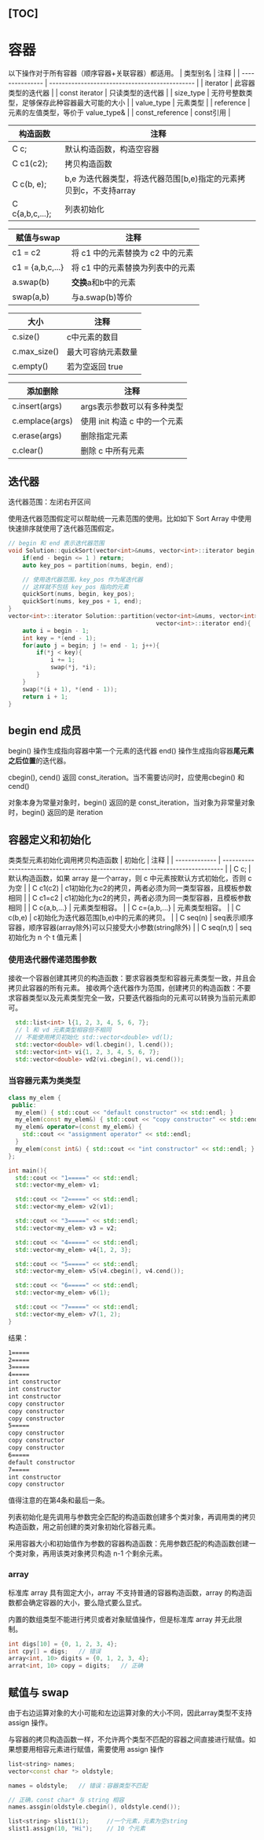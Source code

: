 
[TOC]
---
# 容器
以下操作对于所有容器（顺序容器+关联容器）都适用。
| 类型别名        | 注释                                           |
| --------------- | ---------------------------------------------- |
| iterator        | 此容器类型的迭代器                             |
| const iterator  | 只读类型的迭代器                               |
| size_type       | 无符号整数类型，足够保存此种容器最大可能的大小 |
| value_type      | 元素类型                                       |
| reference       | 元素的左值类型，等价于 value_type&             |
| const_reference | const引用                                      |

| 构造函数        | 注释                                                              |
| --------------- | ----------------------------------------------------------------- |
| C c;            | 默认构造函数，构造空容器                                          |
| C c1(c2);       | 拷贝构造函数                                                      |
| C c(b, e);      | b,e 为迭代器类型，将迭代器范围[b,e)指定的元素拷贝到c，不支持array |
| C c{a,b,c,...}; | 列表初始化                                                        |

| 赋值与swap       | 注释                             |
| ---------------- | -------------------------------- |
| c1 = c2          | 将 c1 中的元素替换为 c2 中的元素 |
| c1 = {a,b,c,...} | 将 c1 中的元素替换为列表中的元素 |
| a.swap(b)        | **交换**a和b中的元素             |
| swap(a,b)        | 与a.swap(b)等价                  |

| 大小         | 注释               |
| ------------ | ------------------ |
| c.size()     | c中元素的数目      |
| c.max_size() | 最大可容纳元素数量 |
| c.empty()    | 若为空返回 true    |

| 添加删除        | 注释                          |
| --------------- | ----------------------------- |
| c.insert(args)  | args表示参数可以有多种类型    |
| c.emplace(args) | 使用 init 构造 c 中的一个元素 |
| c.erase(args)   | 删除指定元素                  |
| c.clear()       | 删除 c 中所有元素             |



## 迭代器

迭代器范围：左闭右开区间

使用迭代器范围假定可以帮助统一元素范围的使用。比如如下 Sort Array 中使用快速排序就使用了迭代器范围假定。
```C++
// begin 和 end 表示迭代器范围
void Solution::quickSort(vector<int>&nums, vector<int>::iterator begin, vector<int>::iterator end){
    if(end - begin <= 1 ) return;
    auto key_pos = partition(nums, begin, end);

    // 使用迭代器范围，key_pos 作为尾迭代器
    // 这样就不包括 key_pos 指向的元素
    quickSort(nums, begin, key_pos);
    quickSort(nums, key_pos + 1, end);
}
vector<int>::iterator Solution::partition(vector<int>&nums, vector<int>::iterator begin, 
                                          vector<int>::iterator end){
    auto i = begin - 1;
    int key = *(end - 1);
    for(auto j = begin; j != end - 1; j++){
        if(*j < key){
            i += 1;
            swap(*j, *i);
        }
    }
    swap(*(i + 1), *(end - 1));
    return i + 1;
}
```
## begin end 成员
begin() 操作生成指向容器中第一个元素的迭代器
end() 操作生成指向容器**尾元素之后位置**的迭代器。

cbegin(), cend() 返回 const_iteration。当不需要访问时，应使用cbegin() 和 cend()

对象本身为常量对象时，begin() 返回的是 const_iteration，当对象为非常量对象时，begin() 返回的是 iteration


## 容器定义和初始化
类类型元素初始化调用拷贝构造函数
| 初始化        | 注释                                                                           |
| ------------- | ------------------------------------------------------------------------------ |
| C c;          | 默认构造函数，如果 array 是一个array，则 c 中元素按默认方式初始化，否则 c 为空 |
| C c1(c2)      | c1初始化为c2的拷贝，两者必须为同一类型容器，且模板参数相同                     |
| C c1=c2       | c1初始化为c2的拷贝，两者必须为同一类型容器，且模板参数相同                     |
| C c{a,b,...}  | 元素类型相容。                                                                 |
| C c={a,b,...} | 元素类型相容。                                                                 |
| C c(b,e)      | c初始化为迭代器范围[b,e)中的元素的拷贝。                                       |
| C seq(n)      | seq表示顺序容器，顺序容器(array除外)可以只接受大小参数(string除外)             |
| C seq(n,t)    | seq初始化为 n 个 t 值元素                                                      |





### 使用迭代器传递范围参数
接收一个容器创建其拷贝的构造函数：要求容器类型和容器元素类型一致，并且会拷贝此容器的所有元素。
接收两个迭代器作为范围，创建拷贝的构造函数：不要求容器类型以及元素类型完全一致，只要迭代器指向的元素可以转换为当前元素即可。
```c++
  std::list<int> l{1, 2, 3, 4, 5, 6, 7};
  // l 和 vd 元素类型相容但不相同
  // 不能使用拷贝初始化 std::vector<double> vd(l);
  std::vector<double> vd(l.cbegin(), l.cend());
  std::vector<int> vi{1, 2, 3, 4, 5, 6, 7};
  std::vector<double> vd2(vi.cbegin(), vi.cend());
```

### 当容器元素为类类型
```c++
class my_elem {
 public:
  my_elem() { std::cout << "default constructor" << std::endl; }
  my_elem(const my_elem&) { std::cout << "copy constructor" << std::endl; }
  my_elem& operator=(const my_elem&) {
    std::cout << "assignment operator" << std::endl;
  }
  my_elem(const int&) { std::cout << "int constructor" << std::endl; }
};

int main(){
  std::cout << "1=====" << std::endl;
  std::vector<my_elem> v1;

  std::cout << "2=====" << std::endl;
  std::vector<my_elem> v2(v1);

  std::cout << "3=====" << std::endl;
  std::vector<my_elem> v3 = v2;

  std::cout << "4=====" << std::endl;
  std::vector<my_elem> v4{1, 2, 3};

  std::cout << "5=====" << std::endl;
  std::vector<my_elem> v5(v4.cbegin(), v4.cend());

  std::cout << "6=====" << std::endl;
  std::vector<my_elem> v6(1);

  std::cout << "7=====" << std::endl;
  std::vector<my_elem> v7(1, 2);
}
```
结果：
```bash
1=====
2=====
3=====
4=====
int constructor
int constructor
int constructor
copy constructor
copy constructor
copy constructor
5=====
copy constructor
copy constructor
copy constructor
6=====
default constructor
7=====
int constructor
copy constructor
```
值得注意的在第4条和最后一条。

列表初始化是先调用与参数完全匹配的构造函数创建多个类对象，再调用类的拷贝构造函数，用之前创建的类对象初始化容器元素。

采用容器大小和初始值作为参数的容器构造函数：先用参数匹配的构造函数创建一个类对象，再用该类对象拷贝构造 n-1 个剩余元素。

### array
标准库 array 具有固定大小，array 不支持普通的容器构造函数，array 的构造函数都会确定容器的大小，要么隐式要么显式。

内置的数组类型不能进行拷贝或者对象赋值操作，但是标准库 array 并无此限制。
```c++
int digs[10] = {0, 1, 2, 3, 4};
int cpy[] = digs;   // 错误
array<int, 10> digits = {0, 1, 2, 3, 4};
arrat<int, 10> copy = digits;   // 正确
```

## 赋值与 swap
由于右边运算对象的大小可能和左边运算对象的大小不同，因此array类型不支持 assign 操作。

与容器的拷贝构造函数一样，不允许两个类型不匹配的容器之间直接进行赋值。如果想要用相容元素进行赋值，需要使用 assign 操作
```c++
list<string> names;
vector<const char *> oldstyle;

names = oldstyle;   // 错误：容器类型不匹配

// 正确，const char* 与 string 相容
names.assgin(oldstyle.cbegin(), oldstyle.cend());

list<string> slist1(1);     //一个元素，元素为空string
slist1.assign(10, "Hi");    // 10 个元素
```


